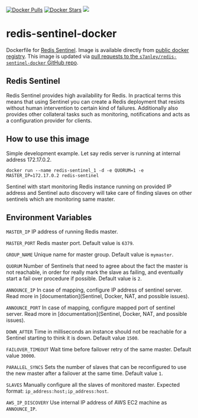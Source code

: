 [![Docker Pulls](https://img.shields.io/docker/pulls/s7anley/redis-sentinel-docker.svg)](https://hub.docker.com/r/s7anley/redis-sentinel-docker/)
[![Docker Stars](https://img.shields.io/docker/stars/s7anley/redis-sentinel-docker.svg)](https://hub.docker.com/r/s7anley/redis-sentinel-docker/)
[![](https://badge.imagelayers.io/s7anley/redis-sentinel-docker:latest.svg)](https://imagelayers.io/?images=s7anley/redis-sentinel-docker:latest)

redis-sentinel-docker
===

Dockerfile for [Redis Sentinel](http://redis.io/topics/sentinel). Image is available directly from [public docker registry](https://registry.hub.docker.com/).
This image is updated via [pull requests to the `s7anley/redis-sentinel-docker` GitHub repo](https://github.com/s7anley/redis-sentinel-docker).

Redis Sentinel
---
Redis Sentinel provides high availability for Redis. In practical terms this means that using Sentinel you can create a Redis deployment that resists without human intervention to certain kind of failures.
Additionally also provides other collateral tasks such as monitoring, notifications and acts as a configuration provider for clients.

How to use this image
---
Simple development example. Let say redis server is running at internal address 172.17.0.2.

`docker run --name redis-sentinel_1 -d -e QUORUM=1 -e MASTER_IP=172.17.0.2 redis-sentinel`

Sentinel with start monitoring Redis instance running on provided IP address and Sentinel auto discovery will take care of finding slaves on other sentinels which are monitoring same master.

Environment Variables
---
`MASTER_IP`
IP address of running Redis master.

`MASTER_PORT`
Redis master port. Default value is `6379`.

`GROUP_NAME`
Unique name for master group. Default value is `mymaster`.

`QUORUM`
Number of Sentinels that need to agree about the fact the master is not reachable, in order for really mark the slave as failing, and eventually start a fail over procedure if possible.
Default value is `2`.

`ANNOUNCE_IP`
In case of mapping, configure IP address of sentinel server. Read more in [documentation](Sentinel, Docker, NAT, and possible issues).

`ANNOUNCE_PORT`
In case of mapping, configure mapped port of sentinel server. Read more in [documentation](Sentinel, Docker, NAT, and possible issues).

`DOWN_AFTER`
Time in milliseconds an instance should not be reachable for a Sentinel starting to think it is down. Default value `1500`.

`FAILOVER_TIMEOUT`
Wait time before failover retry of the same master. Default value `30000`.

`PARALLEL_SYNCS`
Sets the number of slaves that can be reconfigured to use the new master after a failover at the same time. Default value `1`.

`SLAVES`
Manually configure all the slaves of monitored master. Expected format: `ip_address:host;ip_address:host`.

`AWS_IP_DISCOVERY`
Use internal IP address of AWS EC2 machine as `ANNOUNCE_IP`.
